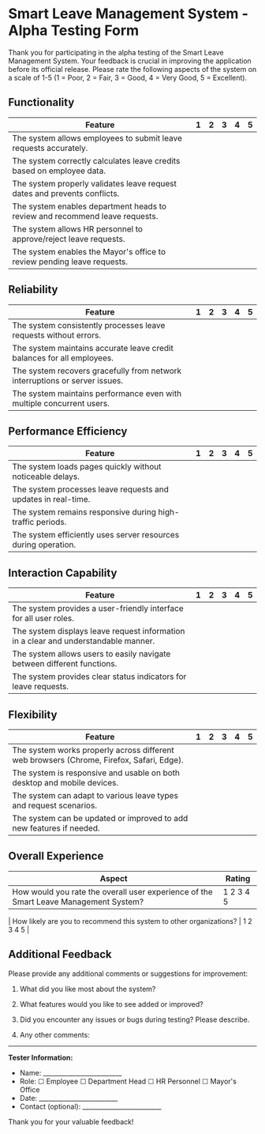 # Smart Leave Management System - Alpha Testing Form

Thank you for participating in the alpha testing of the Smart Leave Management System. Your feedback is crucial in improving the application before its official release. Please rate the following aspects of the system on a scale of 1-5 (1 = Poor, 2 = Fair, 3 = Good, 4 = Very Good, 5 = Excellent).

## Functionality

| Feature | 1 | 2 | 3 | 4 | 5 |
|---------|---|---|---|---|---|
| The system allows employees to submit leave requests accurately. |   |   |   |   |   |
| The system correctly calculates leave credits based on employee data. |   |   |   |   |   |
| The system properly validates leave request dates and prevents conflicts. |   |   |   |   |   |
| The system enables department heads to review and recommend leave requests. |   |   |   |   |   |
| The system allows HR personnel to approve/reject leave requests. |   |   |   |   |   |
| The system enables the Mayor's office to review pending leave requests. |   |   |   |   |   |

## Reliability

| Feature | 1 | 2 | 3 | 4 | 5 |
|---------|---|---|---|---|---|
| The system consistently processes leave requests without errors. |   |   |   |   |   |
| The system maintains accurate leave credit balances for all employees. |   |   |   |   |   |
| The system recovers gracefully from network interruptions or server issues. |   |   |   |   |   |
| The system maintains performance even with multiple concurrent users. |   |   |   |   |   |

## Performance Efficiency

| Feature | 1 | 2 | 3 | 4 | 5 |
|---------|---|---|---|---|---|
| The system loads pages quickly without noticeable delays. |   |   |   |   |   |
| The system processes leave requests and updates in real-time. |   |   |   |   |   |
| The system remains responsive during high-traffic periods. |   |   |   |   |   |
| The system efficiently uses server resources during operation. |   |   |   |   |   |

## Interaction Capability

| Feature | 1 | 2 | 3 | 4 | 5 |
|---------|---|---|---|---|---|
| The system provides a user-friendly interface for all user roles. |   |   |   |   |   |
| The system displays leave request information in a clear and understandable manner. |   |   |   |   |   |
| The system allows users to easily navigate between different functions. |   |   |   |   |   |
| The system provides clear status indicators for leave requests. |   |   |   |   |   |

## Flexibility

| Feature | 1 | 2 | 3 | 4 | 5 |
|---------|---|---|---|---|---|
| The system works properly across different web browsers (Chrome, Firefox, Safari, Edge). |   |   |   |   |   |
| The system is responsive and usable on both desktop and mobile devices. |   |   |   |   |   |
| The system can adapt to various leave types and request scenarios. |   |   |   |   |   |
| The system can be updated or improved to add new features if needed. |   |   |   |   |   |

## Overall Experience

| Aspect | Rating |
|--------|--------|
| How would you rate the overall user experience of the Smart Leave Management System? | 1 2 3 4 5 |

| How likely are you to recommend this system to other organizations? | 1 2 3 4 5 |

## Additional Feedback

Please provide any additional comments or suggestions for improvement:

1. What did you like most about the system?

2. What features would you like to see added or improved?

3. Did you encounter any issues or bugs during testing? Please describe.

4. Any other comments:

---

**Tester Information:**
- Name: _________________________
- Role: ☐ Employee ☐ Department Head ☐ HR Personnel ☐ Mayor's Office
- Date: _________________________
- Contact (optional): _________________________

Thank you for your valuable feedback!
